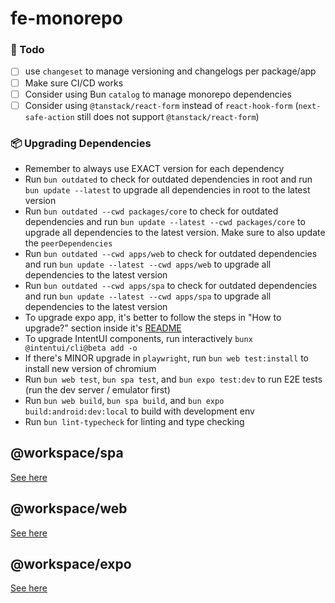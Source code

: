 # fe-monorepo

### 🎯 Todo

- [ ] use `changeset` to manage versioning and changelogs per package/app
- [ ] Make sure CI/CD works
- [ ] Consider using Bun `catalog` to manage monorepo dependencies
- [ ] Consider using `@tanstack/react-form` instead of `react-hook-form` (`next-safe-action` still does not support `@tanstack/react-form`)

### 📦 Upgrading Dependencies

- Remember to always use EXACT version for each dependency
- Run `bun outdated` to check for outdated dependencies in root and run `bun update --latest` to upgrade all dependencies in root to the latest version
- Run `bun outdated --cwd packages/core` to check for outdated dependencies and run `bun update --latest --cwd packages/core` to upgrade all dependencies to the latest version. Make sure to also update the `peerDependencies`
- Run `bun outdated --cwd apps/web` to check for outdated dependencies and run `bun update --latest --cwd apps/web` to upgrade all dependencies to the latest version
- Run `bun outdated --cwd apps/spa` to check for outdated dependencies and run `bun update --latest --cwd apps/spa` to upgrade all dependencies to the latest version
- To upgrade expo app, it's better to follow the steps in "How to upgrade?" section inside it's [README](./apps/expo/README.md)
- To upgrade IntentUI components, run interactively `bunx @intentui/cli@beta add -o`
- If there's MINOR upgrade in `playwright`, run `bun web test:install` to install new version of chromium
- Run `bun web test`, `bun spa test`, and `bun expo test:dev` to run E2E tests (run the dev server / emulator first)
- Run `bun web build`, `bun spa build`, and `bun expo build:android:dev:local` to build with development env
- Run `bun lint-typecheck` for linting and type checking

## @workspace/spa

[See here](./apps/spa/README.md)

## @workspace/web

[See here](./apps/web/README.md)

## @workspace/expo

[See here](./apps/expo/README.md)
